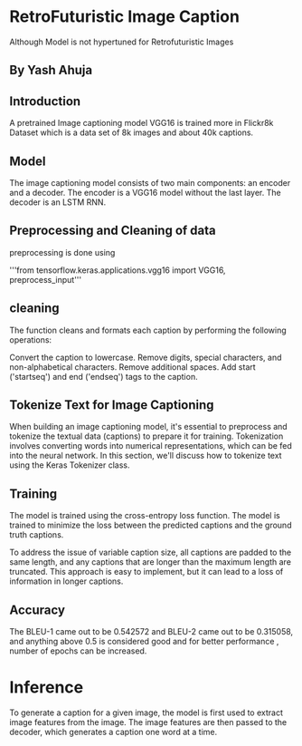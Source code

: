 # RetroFuturistic Image Caption
Although Model is not hypertuned for Retrofuturistic Images
## By Yash Ahuja
## Introduction
A pretrained Image captioning model VGG16 is trained more in Flickr8k Dataset which is a data set of 8k images and about 40k captions.
## Model
The image captioning model consists of two main components: an encoder and a decoder. The encoder is a VGG16 model without the last layer. The decoder is an LSTM RNN.
## Preprocessing and Cleaning of data
preprocessing is done using 

'''from tensorflow.keras.applications.vgg16 import VGG16, preprocess_input'''

## cleaning
The function cleans and formats each caption by performing the following operations:

Convert the caption to lowercase.
Remove digits, special characters, and non-alphabetical characters.
Remove additional spaces.
Add start ('startseq') and end ('endseq') tags to the caption.

## Tokenize Text for Image Captioning

When building an image captioning model, it's essential to preprocess and tokenize the textual data (captions) to prepare it for training. Tokenization involves converting words into numerical representations, which can be fed into the neural network. In this section, we'll discuss how to tokenize text using the Keras Tokenizer class.

## Training
The model is trained using the cross-entropy loss function. The model is trained to minimize the loss between the predicted captions and the ground truth captions.

To address the issue of variable caption size, all captions are padded to the same length, and any captions that are longer than the maximum length are truncated. This approach is easy to implement, but it can lead to a loss of information in longer captions.
## Accuracy
The BLEU-1 came out to be  0.542572 and BLEU-2 came out to be 0.315058, and anything above 0.5 is considered good and for better performance , number of epochs can be increased.

# Inference
To generate a caption for a given image, the model is first used to extract image features from the image. The image features are then passed to the decoder, which generates a caption one word at a time.

